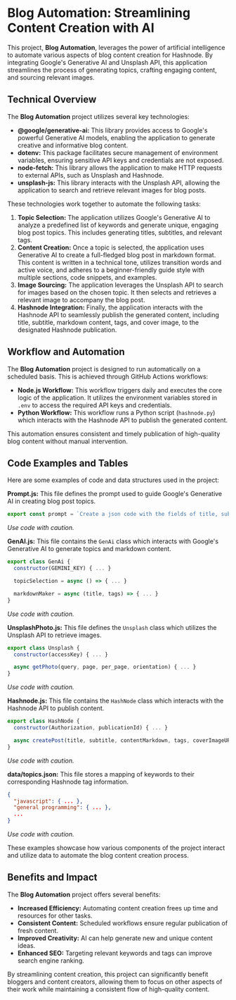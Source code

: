 # Blog Automation: Streamlining Content Creation with AI

This project, **Blog Automation**, leverages the power of artificial intelligence to automate various aspects of blog content creation for Hashnode. By integrating Google's Generative AI and Unsplash API, this application streamlines the process of generating topics, crafting engaging content, and sourcing relevant images.

## Technical Overview

The **Blog Automation** project utilizes several key technologies:

- **@google/generative-ai:** This library provides access to Google's powerful Generative AI models, enabling the application to generate creative and informative blog content.
- **dotenv:** This package facilitates secure management of environment variables, ensuring sensitive API keys and credentials are not exposed.
- **node-fetch:** This library allows the application to make HTTP requests to external APIs, such as Unsplash and Hashnode.
- **unsplash-js:** This library interacts with the Unsplash API, allowing the application to search and retrieve relevant images for blog posts.

These technologies work together to automate the following tasks:

1. **Topic Selection:** The application utilizes Google's Generative AI to analyze a predefined list of keywords and generate unique, engaging blog post topics. This includes generating titles, subtitles, and relevant tags.
2. **Content Creation:** Once a topic is selected, the application uses Generative AI to create a full-fledged blog post in markdown format. This content is written in a technical tone, utilizes transition words and active voice, and adheres to a beginner-friendly guide style with multiple sections, code snippets, and examples.
3. **Image Sourcing:** The application leverages the Unsplash API to search for images based on the chosen topic. It then selects and retrieves a relevant image to accompany the blog post.
4. **Hashnode Integration:** Finally, the application interacts with the Hashnode API to seamlessly publish the generated content, including title, subtitle, markdown content, tags, and cover image, to the designated Hashnode publication.

## Workflow and Automation

The **Blog Automation** project is designed to run automatically on a scheduled basis. This is achieved through GitHub Actions workflows:

- **Node.js Workflow:** This workflow triggers daily and executes the core logic of the application. It utilizes the environment variables stored in `.env` to access the required API keys and credentials.
- **Python Workflow:** This workflow runs a Python script (`hashnode.py`) which interacts with the Hashnode API to publish the generated content.

This automation ensures consistent and timely publication of high-quality blog content without manual intervention.

## Code Examples and Tables

Here are some examples of code and data structures used in the project:

**Prompt.js:** This file defines the prompt used to guide Google's Generative AI in creating blog post topics.

```javascript
export const prompt = `Create a json code with the fields of title, subtitle, tags, image...`;
```

_Use code with caution._

**GenAI.js:** This file contains the `GenAi` class which interacts with Google's Generative AI to generate topics and markdown content.

```javascript
export class GenAi {
  constructor(GEMINI_KEY) { ... }

  topicSelection = async () => { ... }

  markdownMaker = async (title, tags) => { ... }
}
```

_Use code with caution._

**UnsplashPhoto.js:** This file defines the `Unsplash` class which utilizes the Unsplash API to retrieve images.

```javascript
export class Unsplash {
  constructor(accessKey) { ... }

  async getPhoto(query, page, per_page, orientation) { ... }
}
```

_Use code with caution._

**Hashnode.js:** This file contains the `HashNode` class which interacts with the Hashnode API to publish content.

```javascript
export class HashNode {
  constructor(Authorization, publicationId) { ... }

  async createPost(title, subtitle, contentMarkdown, tags, coverImageURL) { ... }
}
```

_Use code with caution._

**data/topics.json:** This file stores a mapping of keywords to their corresponding Hashnode tag information.

```json
{
  "javascript": { ... },
  "general programming": { ... },
  ...
}
```

_Use code with caution._

These examples showcase how various components of the project interact and utilize data to automate the blog content creation process.

## Benefits and Impact

The **Blog Automation** project offers several benefits:

- **Increased Efficiency:** Automating content creation frees up time and resources for other tasks.
- **Consistent Content:** Scheduled workflows ensure regular publication of fresh content.
- **Improved Creativity:** AI can help generate new and unique content ideas.
- **Enhanced SEO:** Targeting relevant keywords and tags can improve search engine ranking.

By streamlining content creation, this project can significantly benefit bloggers and content creators, allowing them to focus on other aspects of their work while maintaining a consistent flow of high-quality content.

